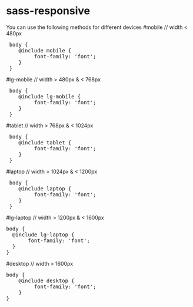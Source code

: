 # sass-responsive
You can use the following methods for different devices
#mobile
// width < 480px
<br>
<pre>
 body {
    @include mobile {
         font-family: 'font';
    }
 }
</pre>
#lg-mobile
// width > 480px & < 768px
<br>
<pre>
 body {
    @include lg-mobile {
         font-family: 'font';
    }
 }
</pre>
#tablet
// width > 768px & < 1024px
<pre>
 body {
    @include tablet {
         font-family: 'font';
    }
 }
</pre>
#laptop
// width > 1024px & < 1200px
<pre>
 body {
    @include laptop {
         font-family: 'font';
    }
 }
</pre>
#lg-laptop
  // width > 1200px & < 1600px
<pre>
body {
  @include lg-laptop {
       font-family: 'font';
  }
}
</pre>
#desktop
// width > 1600px
<pre>
body {
    @include desktop {
         font-family: 'font';
    }
}
</pre>
